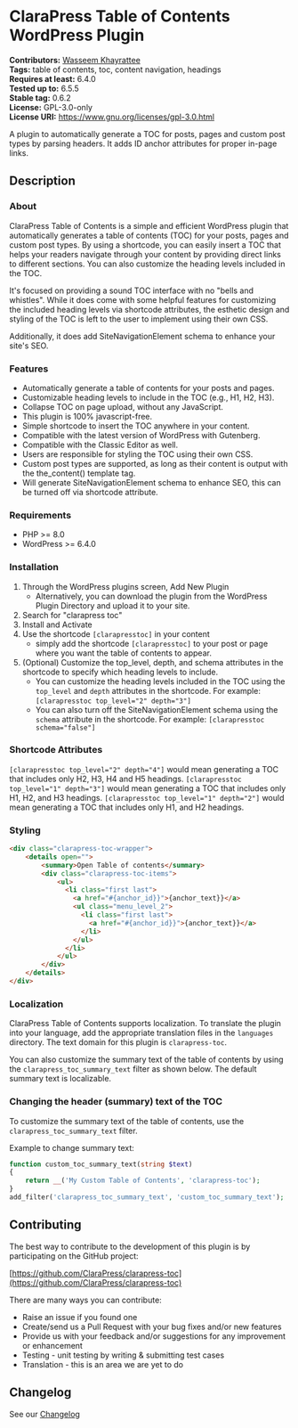 # ClaraPress Table of Contents WordPress Plugin #

**Contributors:** [Wasseem Khayrattee](https://profiles.wordpress.org/wkhayrattee/)  
**Tags:** table of contents, toc, content navigation, headings   
**Requires at least:** 6.4.0  
**Tested up to:** 6.5.5  
**Stable tag:** 0.6.2  
**License:** GPL-3.0-only  
**License URI:** https://www.gnu.org/licenses/gpl-3.0.html  

A plugin to automatically generate a TOC for posts, pages and custom post types by parsing headers. It adds ID anchor attributes for proper in-page links.

## Description ##

### About ###

ClaraPress Table of Contents is a simple and efficient WordPress plugin that automatically generates a table of contents (TOC) for your posts, pages and custom post types. By using a shortcode, you can easily insert a TOC that helps your readers navigate through your content by providing direct links to different sections. You can also customize the heading levels included in the TOC.

It's focused on providing a sound TOC interface with no "bells and whistles". While it does come with some helpful features for customizing the included heading levels via shortcode attributes, the esthetic design and styling of the TOC is left to the user to implement using their own CSS.

Additionally, it does add SiteNavigationElement schema to enhance your site's SEO.


### Features ###

- Automatically generate a table of contents for your posts and pages.
- Customizable heading levels to include in the TOC (e.g., H1, H2, H3).
- Collapse TOC on page upload, without any JavaScript.
- This plugin is 100% javascript-free.
- Simple shortcode to insert the TOC anywhere in your content.
- Compatible with the latest version of WordPress with Gutenberg.
- Compatible with the Classic Editor as well.
- Users are responsible for styling the TOC using their own CSS.
- Custom post types are supported, as long as their content is output with the the_content() template tag.
- Will generate SiteNavigationElement schema to enhance SEO, this can be turned off via shortcode attribute.

### Requirements ###

- PHP >= 8.0
- WordPress >= 6.4.0

### Installation ###

1) Through the WordPress plugins screen, Add New Plugin
    - Alternatively, you can download the plugin from the WordPress Plugin Directory and upload it to your site.
2) Search for "clarapress toc"
3) Install and Activate
4) Use the shortcode `[clarapresstoc]` in your content
    - simply add the shortcode `[clarapresstoc]` to your post or page where you want the table of contents to appear.
5) (Optional) Customize  the top_level, depth, and schema attributes in the shortcode to specify which heading levels to include.
    - You can customize the heading levels included in the TOC using the `top_level` and `depth` attributes in the shortcode. For example: `[clarapresstoc top_level="2" depth="3"]`
    - You can also turn off the SiteNavigationElement schema using the `schema` attribute in the shortcode. For example: `[clarapresstoc schema="false"]`

### Shortcode Attributes ###

`[clarapresstoc top_level="2" depth="4"]` would mean generating a TOC that includes only H2, H3, H4 and H5 headings.
`[clarapresstoc top_level="1" depth="3"]` would mean generating a TOC that includes only H1, H2, and H3 headings.
`[clarapresstoc top_level="1" depth="2"]` would mean generating a TOC that includes only H1, and H2 headings.

### Styling ###

```html
<div class="clarapress-toc-wrapper">
    <details open="">
        <summary>Open Table of contents</summary>
        <div class="clarapress-toc-items">
            <ul>
              <li class="first last">
                <a href="#{anchor_id}}">{anchor_text}}</a>
                <ul class="menu_level_2">
                  <li class="first last">
                    <a href="#{anchor_id}}">{anchor_text}}</a>
                  </li>
                </ul>
              </li>
            </ul>
        </div>
    </details>
</div>
```

### Localization ###

ClaraPress Table of Contents supports localization. To translate the plugin into your language, add the appropriate translation files in the `languages` directory. The text domain for this plugin is `clarapress-toc`.

You can also customize the summary text of the table of contents by using the `clarapress_toc_summary_text` filter as shown below. The default summary text is localizable.


### Changing the header (summary) text of the TOC ###

To customize the summary text of the table of contents, use the `clarapress_toc_summary_text` filter.

Example to change summary text:
```php
function custom_toc_summary_text(string $text)
{
    return __('My Custom Table of Contents', 'clarapress-toc');
}
add_filter('clarapress_toc_summary_text', 'custom_toc_summary_text');
```

## Contributing ##

The best way to contribute to the development of this plugin is by participating on the GitHub project:

[https://github.com/ClaraPress/clarapress-toc](https://github.com/ClaraPress/clarapress-toc)

There are many ways you can contribute:

* Raise an issue if you found one
* Create/send us a Pull Request with your bug fixes and/or new features
* Provide us with your feedback and/or suggestions for any improvement or enhancement
* Testing - unit testing by writing & submitting test cases
* Translation - this is an area we are yet to do

## Changelog ##

See our [Changelog](CHANGELOG.md)
